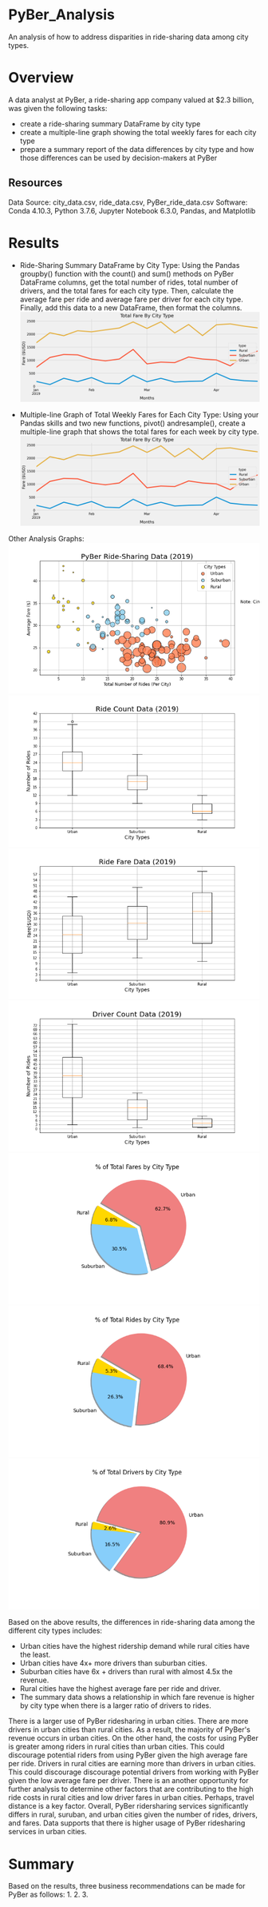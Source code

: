 # PyBer_Analysis

An analysis of how to address disparities in ride-sharing data among city types.

# Overview
A data analyst at PyBer, a ride-sharing app company valued at $2.3 billion, was given the following tasks:
- create a ride-sharing summary DataFrame by city type 
- create a multiple-line graph showing the total weekly fares for each city type
- prepare a summary report of the data differences by city type and how those differences can be used by decision-makers at PyBer

## Resources
Data Source: city_data.csv, ride_data.csv, PyBer_ride_data.csv
Software: Conda 4.10.3, Python 3.7.6, Jupyter Notebook 6.3.0, Pandas, and Matplotlib

# Results
- Ride-Sharing Summary DataFrame by City Type: Using the Pandas groupby() function with the count() and sum() methods on PyBer DataFrame columns, get the total number of rides, total number of drivers, and the total fares for each city type. Then, calculate the average fare per ride and average fare per driver for each city type. Finally, add this data to a new DataFrame, then format the columns.
![PyBer_fare_summary.png](https://github.com/KimberlyCrawford/PyBer_Analysis/blob/main/Resources/PyBer_fare_summary.png)

- Multiple-line Graph of Total Weekly Fares for Each City Type: Using your Pandas skills and two new functions, pivot() andresample(), create a multiple-line graph that shows the total fares for each week by city type.
![PyBer_fare_summary.png](https://github.com/KimberlyCrawford/PyBer_Analysis/blob/main/Resources/PyBer_fare_summary.png)

Other Analysis Graphs:
![Fig1.png](https://github.com/KimberlyCrawford/PyBer_Analysis/blob/main/analysis/Fig1.png)
![Fig2.png](https://github.com/KimberlyCrawford/PyBer_Analysis/blob/main/analysis/Fig2.png)
![Fig3.png](https://github.com/KimberlyCrawford/PyBer_Analysis/blob/main/analysis/Fig3.png)
![Fig4.png](https://github.com/KimberlyCrawford/PyBer_Analysis/blob/main/analysis/Fig4.png)
![Fig5.png](https://github.com/KimberlyCrawford/PyBer_Analysis/blob/main/analysis/Fig5.png)
![Fig6.png](https://github.com/KimberlyCrawford/PyBer_Analysis/blob/main/analysis/Fig6.png)
![Fig7.png](https://github.com/KimberlyCrawford/PyBer_Analysis/blob/main/analysis/Fig7.png)

Based on the above results, the differences in ride-sharing data among the different city types includes:
- Urban cities have the highest ridership demand while rural cities have the least.
- Urban cities have 4x+ more drivers than suburban cities.
- Suburban cities have 6x + drivers than rural with almost 4.5x the revenue.
- Rural cities have the highest average fare per ride and driver.
- The summary data shows a relationship in which fare revenue is higher by city type when there is a larger ratio of drivers to rides.

There is a larger use of PyBer ridesharing in urban cities.
There are more drivers in urban cities than rural cities.
As a result, the majority of PyBer's revenue occurs in urban cities.
On the other hand, the costs for using PyBer is greater among riders in rural cities than urban cities. This could discourage potential riders from using PyBer given the high average fare per ride.
Drivers in rural cities are earning more than drivers in urban cities. This could discourage discourage potential drivers from working with PyBer given the low average fare per driver.
There is an another opportunity for further analysis to determine other factors that are contributing to the high ride costs in rural cities and low driver fares in urban cities. Perhaps, travel distance is a key factor.
Overall, PyBer ridersharing services significantly differs in rural, suruban, and urban cities given the number of rides, drivers, and fares. Data supports that there is higher usage of PyBer ridesharing services in urban cities.

# Summary
Based on the results, three business recommendations can be made for PyBer as follows:
1.
2.
3.

